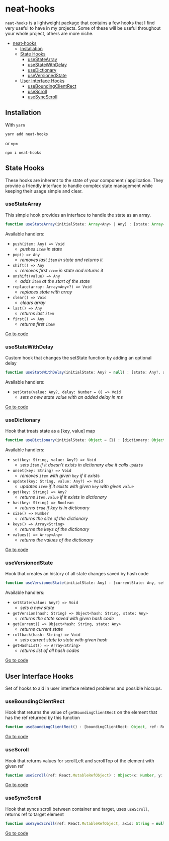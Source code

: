 # neat-hooks

`neat-hooks` is a lightweight package that contains a few hooks that I find very useful to have in my projects. Some of these will be useful throughout your whole project, others are more niche.

- [neat-hooks](#neat-hooks)
  - [Installation](#installation)
  - [State Hooks](#state-hooks)
    - [useStateArray](#usestatearray)
    - [useStateWithDelay](#usestatewithdelay)
    - [useDictionary](#usedictionary)
    - [useVersionedState](#useversionedstate)
  - [User Interface Hooks](#user-interface-hooks)
    - [useBoundingClientRect](#useboundingclientrect)
    - [useScroll](#usescroll)
    - [useSyncScroll](#usesyncscroll)

## Installation

With `yarn`

```
yarn add neat-hooks
```

or `npm`

```
npm i neat-hooks
```

## State Hooks

These hooks are inherent to the state of your component / application. They provide a friendly interface to handle complex state management while keeping their usage simple and clear.

### useStateArray

This simple hook provides an interface to handle the state as an array.

```js
function useStateArray(initialState: Array<Any> | Any) : [state: Array<Any>, handlers: Object<Function>]
```

Available handlers:

- `push(item: Any) => Void`
  - _pushes `item` in state_
- `pop() => Any`
  - _removes last `item` in state and returns it_
- `shift() => Any`
  - _removes first `item` in state and returns it_
- `unshift(value) => Any`
  - _adds `item` at the start of the state_
- `replace(array: Array<Any>?) => Void`
  - _replaces state with array_
- `clear() => Void`
  - _clears array_
- `last() => Any`
  - _returns last `item`_
- `first() => Any`
  - _returns first `item`_

[Go to code](src/hooks/useStateArray)

### useStateWithDelay

Custom hook that changes the setState function by adding an optional delay

```js
function useStateWithDelay(initialState: Any? = null) : [state: Any?, setState: Function]
```

Available handlers:

- `setState(value: Any?, delay: Number = 0) => Void`
  - _sets a new state value with an added delay in ms_

[Go to code](src/hooks/useStateWithDelay)

### useDictionary

Hook that treats state as a [key, value] map

```js
function useDictionary(initialState: Object = {}) : [dictionary: Object<[Key, Value]>, handlers: Object<Function>]
```

Available handlers:

- `set(key: String, value: Any?) => Void`
  - _sets `item` if it doesn't exists in dictionary else it calls `update`_
- `unset(key: String) => Void`
  - _removes `item` with given `key` if it exists_
- `update(key: String, value: Any?) => Void`
  - _updates `item` if it exists with given `key` with given `value`_
- `get(key: String) => Any?`
  - _returns `item.value` if it exists in dictionary_
- `has(key: String) => Boolean`
  - _returns `true` if key is in dictionary_
- `size() => Number`
  - _returns the size of the dictionary_
- `keys() => Array<String>`
  - _returns the keys of the dictionary_
- `values() => Array<Any>`
  - _returns the values of the dictionary_

[Go to code](src/hooks/useDictionary)

### useVersionedState

Hook that creates an history of all state changes saved by hash code

```js
function useVersionedState(initialState: Any) : [currentState: Any, setState: Funcion, handlers: Object<Function>]
```

Available handlers:

- `setState(value: Any?) => Void`
  - _sets a new state_
- `getVersion(hash: String) => Object<hash: String, state: Any>`
  - _returns the state saved with given hash code_
- `getCurrent() => Object<hash: String, state: Any>`
  - _returns current state_
- `rollback(hash: String) => Void`
  - _sets current state to state with given hash_
- `getHashList() => Array<String>`
  - _returns list of all hash codes_

[Go to code](src/hooks/useVersionedState)

## User Interface Hooks

Set of hooks to aid in user interface related problems and possible hiccups.

### useBoundingClientRect

Hook that returns the value of `getBoundingClientRect` on the element that has the ref returned by this function

```js
function useBoundingClientRect() : [boundingClientRect: Object, ref: React.MutableRefObject]
```

[Go to code](src/hooks/useBoundingClientRect)

### useScroll

Hook that returns values for scrollLeft and scrollTop of the element with given ref

```js
function useScroll(ref: React.MutableRefObject) : Object<x: Number, y: Number>
```

[Go to code](src/hooks/useScroll)

### useSyncScroll

Hook that syncs scroll between container and target, uses `useScroll`, returns ref to target element

```js
function useSyncScroll(ref: React.MutableRefObject, axis: String = null) : React.MutableRefObject
```

[Go to code](src/hooks/useSyncScroll)
